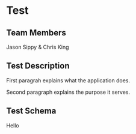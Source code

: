 # Test

## Team Members
Jason Sippy & Chris King

## Test Description
First paragrah explains what the application does.

Second paragraph explains the purpose it serves.

## Test Schema
Hello
